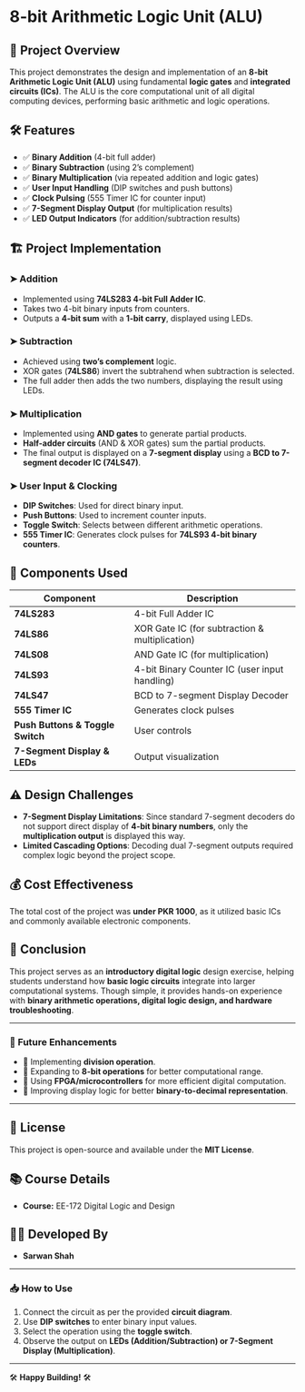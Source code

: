 # 8-bit Arithmetic Logic Unit (ALU)  

## 📌 Project Overview  
This project demonstrates the design and implementation of an **8-bit Arithmetic Logic Unit (ALU)** using fundamental **logic gates** and **integrated circuits (ICs)**. The ALU is the core computational unit of all digital computing devices, performing basic arithmetic and logic operations.  

## 🛠 Features  
- ✅ **Binary Addition** (4-bit full adder)  
- ✅ **Binary Subtraction** (using 2’s complement)  
- ✅ **Binary Multiplication** (via repeated addition and logic gates)  
- ✅ **User Input Handling** (DIP switches and push buttons)  
- ✅ **Clock Pulsing** (555 Timer IC for counter input)  
- ✅ **7-Segment Display Output** (for multiplication results)  
- ✅ **LED Output Indicators** (for addition/subtraction results)  

## 🏗 Project Implementation  
### ➤ **Addition**  
- Implemented using **74LS283 4-bit Full Adder IC**.  
- Takes two 4-bit binary inputs from counters.  
- Outputs a **4-bit sum** with a **1-bit carry**, displayed using LEDs.  

### ➤ **Subtraction**  
- Achieved using **two’s complement** logic.  
- XOR gates (**74LS86**) invert the subtrahend when subtraction is selected.  
- The full adder then adds the two numbers, displaying the result using LEDs.  

### ➤ **Multiplication**  
- Implemented using **AND gates** to generate partial products.  
- **Half-adder circuits** (AND & XOR gates) sum the partial products.  
- The final output is displayed on a **7-segment display** using a **BCD to 7-segment decoder IC (74LS47)**.  

### ➤ **User Input & Clocking**  
- **DIP Switches**: Used for direct binary input.  
- **Push Buttons**: Used to increment counter inputs.  
- **Toggle Switch**: Selects between different arithmetic operations.  
- **555 Timer IC**: Generates clock pulses for **74LS93 4-bit binary counters**.  

## 🔧 Components Used  
| Component | Description |
|-----------|------------|
| **74LS283** | 4-bit Full Adder IC |
| **74LS86** | XOR Gate IC (for subtraction & multiplication) |
| **74LS08** | AND Gate IC (for multiplication) |
| **74LS93** | 4-bit Binary Counter IC (user input handling) |
| **74LS47** | BCD to 7-segment Display Decoder |
| **555 Timer IC** | Generates clock pulses |
| **Push Buttons & Toggle Switch** | User controls |
| **7-Segment Display & LEDs** | Output visualization |

## ⚠ Design Challenges  
- **7-Segment Display Limitations**: Since standard 7-segment decoders do not support direct display of **4-bit binary numbers**, only the **multiplication output** is displayed this way.  
- **Limited Cascading Options**: Decoding dual 7-segment outputs required complex logic beyond the project scope.  

## 💰 Cost Effectiveness  
The total cost of the project was **under PKR 1000**, as it utilized basic ICs and commonly available electronic components.  

## 📌 Conclusion  
This project serves as an **introductory digital logic** design exercise, helping students understand how **basic logic circuits** integrate into larger computational systems. Though simple, it provides hands-on experience with **binary arithmetic operations, digital logic design, and hardware troubleshooting**.  

---

### 🔗 Future Enhancements  
- 🚀 Implementing **division operation**.  
- 🚀 Expanding to **8-bit operations** for better computational range.  
- 🚀 Using **FPGA/microcontrollers** for more efficient digital computation.  
- 🚀 Improving display logic for better **binary-to-decimal representation**.  

---

## 📜 License  
This project is open-source and available under the **MIT License**.  

## 📚 Course Details  
- **Course:** EE-172 Digital Logic and Design   

## 👨‍💻 Developed By  
- **Sarwan Shah**  

---

### 📥 How to Use  
1. Connect the circuit as per the provided **circuit diagram**.  
2. Use **DIP switches** to enter binary input values.  
3. Select the operation using the **toggle switch**.  
4. Observe the output on **LEDs (Addition/Subtraction) or 7-Segment Display (Multiplication)**.  

---

🛠 **Happy Building!** 🛠

